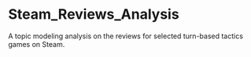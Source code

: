 # Steam_Reviews_Analysis
A topic modeling analysis on the reviews for selected turn-based tactics games on Steam.
